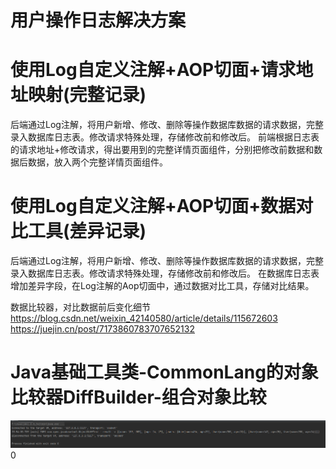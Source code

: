 # 用户操作日志解决方案

# 使用Log自定义注解+AOP切面+请求地址映射(完整记录)
后端通过Log注解，将用户新增、修改、删除等操作数据库数据的请求数据，完整录入数据库日志表。修改请求特殊处理，存储修改前和修改后。
前端根据日志表的请求地址+修改请求，得出要用到的完整详情页面组件，分别把修改前数据和数据后数据，放入两个完整详情页面组件。

# 使用Log自定义注解+AOP切面+数据对比工具(差异记录)
后端通过Log注解，将用户新增、修改、删除等操作数据库数据的请求数据，完整录入数据库日志表。修改请求特殊处理，存储修改前和修改后。
在数据库日志表增加差异字段，在Log注解的Aop切面中，通过数据对比工具，存储对比结果。

数据比较器，对比数据前后变化细节
https://blog.csdn.net/weixin_42140580/article/details/115672603
https://juejin.cn/post/7173860783707652132


# Java基础工具类-CommonLang的对象比较器DiffBuilder-组合对象比较
![img.png](img.png)0